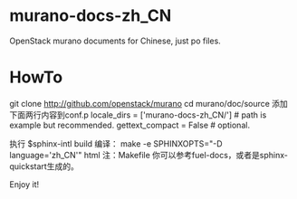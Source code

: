 # murano-docs-zh_CN
OpenStack murano documents for Chinese, just po files.

# HowTo

 git clone http://github.com/openstack/murano
 cd murano/doc/source
 添加下面两行内容到conf.p
 locale_dirs = ['murano-docs-zh_CN/']   # path is example but recommended.
 gettext_compact = False     # optional.

 执行 $sphinx-intl build
 编译：
 make -e SPHINXOPTS="-D language='zh_CN'" html
注：Makefile 你可以参考fuel-docs，或者是sphinx-quickstart生成的。

Enjoy it! 
